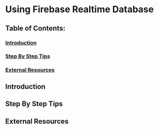 # Using Firebase Realtime Database
## Table of Contents:
### [Introduction](#introduction-1)
### [Step By Step Tips](#Step_By_Step_Tips-1)
### [External Resources](#External_Resources-1)

## Introduction



## Step By Step Tips


## External Resources
